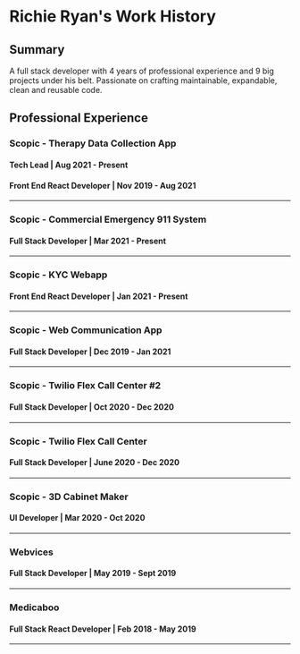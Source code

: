 # Richie Ryan's Work History

## Summary
A full stack developer with 4 years of professional experience and 9 big projects under his belt. Passionate on crafting maintainable, expandable, clean and reusable code.

## Professional Experience
### Scopic - Therapy Data Collection App
#### Tech Lead | Aug 2021 - Present
#### Front End React Developer | Nov 2019 - Aug 2021
---
### Scopic - Commercial Emergency 911 System
#### Full Stack Developer | Mar 2021 - Present
---
### Scopic - KYC Webapp
#### Front End React Developer | Jan 2021 - Present
---
### Scopic - Web Communication App
#### Full Stack Developer | Dec 2019 - Jan 2021
---
### Scopic - Twilio Flex Call Center #2
#### Full Stack Developer | Oct 2020 - Dec 2020
---

### Scopic - Twilio Flex Call Center
#### Full Stack Developer | June 2020 - Dec 2020
---
### Scopic - 3D Cabinet Maker
#### UI Developer | Mar 2020 - Oct 2020
---

### Webvices
#### Full Stack Developer | May 2019 - Sept 2019
---
### Medicaboo
#### Full Stack React Developer | Feb 2018 - May 2019
---
